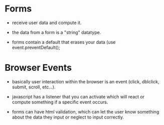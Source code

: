 # Forms

- receive user data and compute it.

- the data from a form is a "string" datatype.

- forms contain a default that erases your data (use event.preventDefault();


# Browser Events

- basically user interaction within the browser is an event (click, dblclick, submit, scroll, etc...).

- javascript has a listener that you can activate which will react or compute something if a specific event occurs.

- forms can have html validation, which can let the user know something about the data they input or neglect to input correctly.
